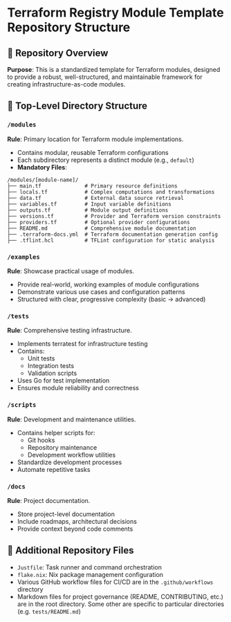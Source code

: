 # Terraform Registry Module Template Repository Structure

## 🌳 Repository Overview

**Purpose**: This is a standardized template for Terraform modules, designed to provide a robust, well-structured, and maintainable framework for creating infrastructure-as-code modules.

## 📂 Top-Level Directory Structure

### `/modules` 
**Rule**: Primary location for Terraform module implementations.
- Contains modular, reusable Terraform configurations
- Each subdirectory represents a distinct module (e.g., `default`)
- **Mandatory Files**:
```text
/modules/[module-name]/
├── main.tf              # Primary resource definitions
├── locals.tf            # Complex computations and transformations
├── data.tf              # External data source retrieval
├── variables.tf         # Input variable definitions
├── outputs.tf           # Module output definitions
├── versions.tf          # Provider and Terraform version constraints
├── providers.tf         # Optional provider configurations
├── README.md            # Comprehensive module documentation
├── .terraform-docs.yml  # Terraform documentation generation config
├── .tflint.hcl          # TFLint configuration for static analysis
```

### `/examples`
**Rule**: Showcase practical usage of modules.
- Provide real-world, working examples of module configurations
- Demonstrate various use cases and configuration patterns
- Structured with clear, progressive complexity (basic → advanced)

### `/tests`
**Rule**: Comprehensive testing infrastructure.
- Implements terratest for infrastructure testing
- Contains:
  - Unit tests
  - Integration tests
  - Validation scripts
- Uses Go for test implementation
- Ensures module reliability and correctness

### `/scripts`
**Rule**: Development and maintenance utilities.
- Contains helper scripts for:
  - Git hooks
  - Repository maintenance
  - Development workflow utilities
- Standardize development processes
- Automate repetitive tasks

### `/docs`
**Rule**: Project documentation.
- Store project-level documentation
- Include roadmaps, architectural decisions
- Provide context beyond code comments

## 🚨 Additional Repository Files

- `Justfile`: Task runner and command orchestration
- `flake.nix`: Nix package management configuration
- Various GitHub workflow files for CI/CD are in the `.github/workflows` directory
- Markdown files for project governance (README, CONTRIBUTING, etc.) are in the root directory. Some other are specific to particular directories (e.g. `tests/README.md`)
